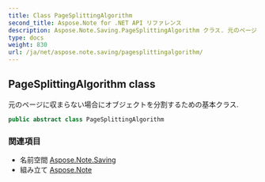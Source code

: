 ```yaml
---
title: Class PageSplittingAlgorithm
second_title: Aspose.Note for .NET API リファレンス
description: Aspose.Note.Saving.PageSplittingAlgorithm クラス. 元のページに収まらない場合にオブジェクトを分割するための基本クラス.
type: docs
weight: 830
url: /ja/net/aspose.note.saving/pagesplittingalgorithm/
---
```

## PageSplittingAlgorithm class

元のページに収まらない場合にオブジェクトを分割するための基本クラス.

```csharp
public abstract class PageSplittingAlgorithm
```

### 関連項目

* 名前空間 [Aspose.Note.Saving](../../aspose.note.saving/)
* 組み立て [Aspose.Note](../../)


